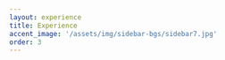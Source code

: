 ```yaml
---
layout: experience
title: Experience
accent_image: '/assets/img/sidebar-bgs/sidebar7.jpg'
order: 3
---
```

